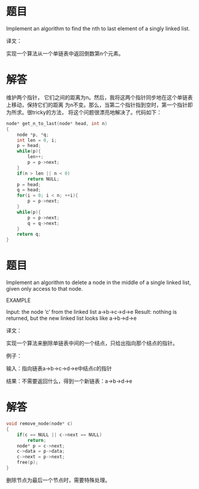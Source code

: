 # 题目

Implement an algorithm to find the nth to last element of a singly linked list.

译文：

实现一个算法从一个单链表中返回倒数第n个元素。

# 解答

维护两个指针， 它们之间的距离为n。然后，我将这两个指针同步地在这个单链表上移动，保持它们的距离 为n不变。那么，当第二个指针指到空时，第一个指针即为所求。很tricky的方法， 将这个问题很漂亮地解决了。代码如下：

```c
node* get_n_to_last(node* head, int n)
{
    node *p, *q;
    int len = 0, i;
    p = head;
    while(p){
        len++;
        p = p->next;
    }
    if(n > len || n < 0)
        return NULL;
    p = head;
    q = head;
    for(i = 0; i < n; ++i){
        p = p->next;
    }
    while(p){
        p = p->next;
        q = q->next;
    }
    return q;
}

```



# 题目

Implement an algorithm to delete a node in the middle of a single linked list, given only access to that node.

EXAMPLE

Input: the node ‘c’ from the linked list a->b->c->d->e Result: nothing is returned, but the new linked list looks like a->b->d->e

译文：

实现一个算法来删除单链表中间的一个结点，只给出指向那个结点的指针。

例子：

输入：指向链表a->b->c->d->e中结点c的指针

结果：不需要返回什么，得到一个新链表：a->b->d->e

# 解答

```c
void remove_node(node* c)
{
    if(c == NULL || c->next == NULL)
        return;
    node* p = c->next;
    c->data = p->data;
    c->next = p->next;
    free(p);
}

```

删除节点为最后一个节点时，需要特殊处理。